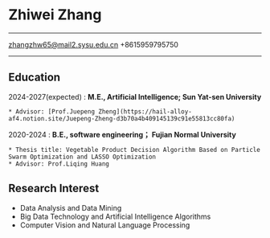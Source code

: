 Zhiwei Zhang
============

-------------------     ----------------------------
zhangzhw65@mail2.sysu.edu.cn
+8615959795750
-------------------     ----------------------------

Education
---------

2024-2027(expected) 
:   **M.E., Artificial Intelligence; Sun Yat-sen University**

    * Advisor: [Prof.Juepeng Zheng](https://hail-alloy-af4.notion.site/Juepeng-Zheng-d3b70a4b409145139c91e55813cc80fa)

2020-2024 
:   **B.E., software engineering； Fujian Normal University**

    * Thesis title: Vegetable Product Decision Algorithm Based on Particle Swarm Optimization and LASSO Optimization
    * Advisor: Prof.Liqing Huang

Research Interest
--------------------
- Data Analysis and Data Mining
- Big Data Technology and Artificial Intelligence Algorithms
- Computer Vision and Natural Language Processing


